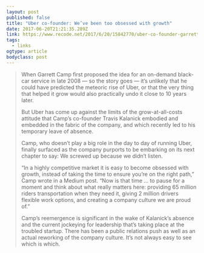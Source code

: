 ```yaml
---
layout: post 
published: false 
title: "Uber co-founder: We’ve been too obsessed with growth" 
date: 2017-06-20T21:21:35.289Z 
link: https://www.recode.net/2017/6/20/15842770/uber-co-founder-garrett-camp-growth-culture-drivers-leadership 
tags:
  - links
ogtype: article 
bodyclass: post 
---
```


> When Garrett Camp first proposed the idea for an on-demand black-car service in late 2008 — so the story goes — it’s unlikely that he could have predicted the meteoric rise of Uber, or that the very thing that helped it grow would also practically undo it close to 10 years later.
> 
> But Uber has come up against the limits of the grow-at-all-costs attitude that Camp’s co-founder Travis Kalanick embodied and embedded in the fabric of the company, and which recently led to his temporary leave of absence.
> 
> Camp, who doesn’t play a big role in the day to day of running Uber, finally surfaced as the company purports to be embarking on its next chapter to say: We screwed up because we didn’t listen.
> 
> “In a highly competitive market it is easy to become obsessed with growth, instead of taking the time to ensure you’re on the right path,” Camp wrote in a Medium post. “Now is that time ... to pause for a moment and think about what really matters here: providing 65 million riders transportation when they need it, giving 2 million drivers flexible work options, and creating a company culture we are proud of.”
> 
> Camp’s reemergence is significant in the wake of Kalanick’s absence and the current jockeying for leadership that’s taking place at the troubled startup. There has been a public relations push as well as an actual reworking of the company culture. It’s not always easy to see which is which.